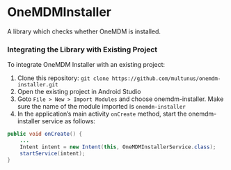 # OneMDMInstaller

A library which checks whether OneMDM is installed.

### Integrating the Library with Existing Project

To integrate OneMDM Installer with an existing project:

1. Clone this repository: `git clone https://github.com/multunus/onemdm-installer.git`
2. Open the existing project in Android Studio
3. Goto `File > New > Import Modules` and choose onemdm-installer. Make sure the name of the module imported is `onemdm-installer`
4. In the application’s main activity `onCreate` method, start the onemdm-installer service as follows:

``` java
public void onCreate() {
	...
	Intent intent = new Intent(this, OneMDMInstallerService.class);
	startService(intent);
}
```
